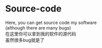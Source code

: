 # Source-code
Here, you can get source code my software
<br>
(although there are many bugs)
<br>
在这里你可以拿到我的软件的源代码
<br>
虽然很多bug就是了
